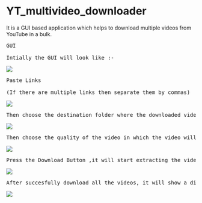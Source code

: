# YT_multivideo_downloader
It is a GUI based application which helps to download multiple videos from YouTube in a bulk.
<pre>
GUI

Intially the GUI will look like :- 
</pre>
![](https://github.com/banerjeesatwik/YT_video_downloader/blob/main/images/1.GUI.jpeg)

<pre>
Paste Links

(If there are multiple links then separate them by commas)
</pre>

![](https://github.com/banerjeesatwik/YT_video_downloader/blob/main/images/2.Linkpaste.jpeg)

<pre>
Then choose the destination folder where the downloaded video will be saved.
</pre>
![](https://github.com/banerjeesatwik/YT_video_downloader/blob/main/images/3.Browse.jpeg)

<pre>
Then choose the quality of the video in which the video will be downloaded.
</pre>
![](https://github.com/banerjeesatwik/YT_video_downloader/blob/main/images/4.QualitySelect.jpeg)
<pre>
Press the Download Button ,it will start extracting the videos from youtube and downloading them one by one.
</pre>
![](https://github.com/banerjeesatwik/YT_video_downloader/blob/main/images/5.Downloading.jpeg)
<pre>
After succesfully download all the videos, it will show a dialog box as confirmation.
</pre>
![](https://github.com/banerjeesatwik/YT_video_downloader/blob/main/images/6.Final.jpeg)
